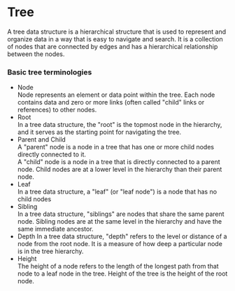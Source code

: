 # Tree 
A tree data structure is a hierarchical structure that is used to represent and organize data in a way that is easy to navigate and search. It is a collection of nodes that are connected by edges and has a hierarchical relationship between the nodes.  
### Basic tree terminologies  
- Node  
Node represents an element or data point within the tree. Each node contains data and zero or more links (often called "child" links or references) to other nodes.  
- Root  
In a tree data structure, the "root" is the topmost node in the hierarchy, and it serves as the starting point for navigating the tree.   
- Parent and Child  
A "parent" node is a node in a tree that has one or more child nodes directly connected to it.  
A "child" node is a node in a tree that is directly connected to a parent node.
Child nodes are at a lower level in the hierarchy than their parent node.  
- Leaf  
In a tree data structure, a "leaf" (or "leaf node") is a node that has no child nodes  
- Sibling  
In a tree data structure, "siblings" are nodes that share the same parent node. Sibling nodes are at the same level in the hierarchy and have the same immediate ancestor.  
- Depth 
In a tree data structure, "depth" refers to the level or distance of a node from the root node. It is a measure of how deep a particular node is in the tree hierarchy.  
- Height  
The height of a node refers to the length of the longest path from that node to a leaf node in the tree. Height of the tree is the height of the root node.  
 
